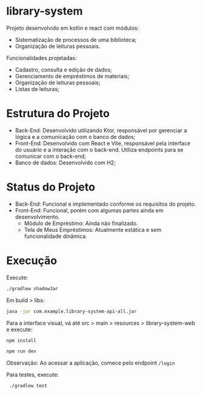 # library-system

Projeto desenvolvido em kotlin e react com módulos:
- Sistematização de processos de uma biblioteca;
- Organização de leituras pessoais. 

Funcionalidades projetadas:
- Cadastro, consulta e edição de dados;
- Gerenciamento de empréstimos de materiais;
- Organização de leituras pessoais;
- Listas de leituras;

# Estrutura do Projeto
- Back-End: Desenvolvido utilizando Ktor, responsável por gerenciar a lógica e a comunicação com o banco de dados;
- Front-End: Desenvolvido com React e Vite, responsável pela interface do usuário e a interação com o back-end. Utiliza endpoints para se comunicar com o back-end;
- Banco de dados: Desenvolvido com H2;

# Status do Projeto
- Back-End: Funcional e implementado conforme os requisitos do projeto.
- Front-End: Funcional, porém com algumas partes ainda em desenvolvimento.
    - Módulo de Empréstimo: Ainda não finalizado.
    - Tela de Meus Empréstimos: Atualmente estática e sem funcionalidade dinâmica.

# Execução

Execute:

  ```bash
  ./gradlew shadowJar
  ```
Em build > libs:

  ```bash
  java -jar com.example.library-system-api-all.jar
  ```

Para a interface visual, vá até src > main > resources > library-system-web e execute:

  ```bash
  npm install
  ```
  ```bash
  npm run dev
  ```

Observação: Ao acessar a aplicação, comece pelo endpoint `/login`

Para testes, execute:
 ```bash
  ./gradlew test
 ```
